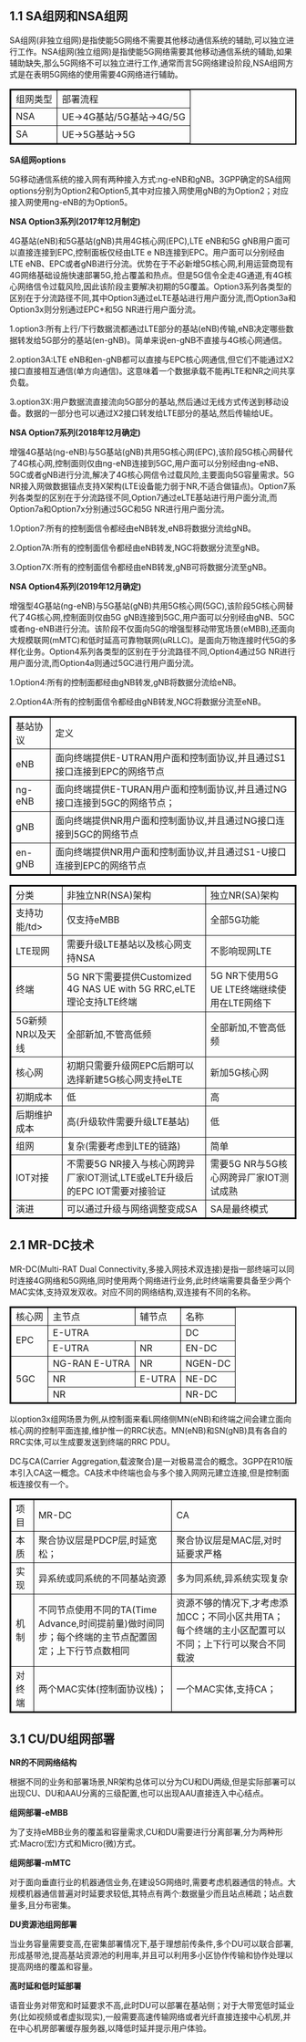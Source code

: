## 1.1 SA组网和NSA组网

SA组网(非独立组网)是指使能5G网络不需要其他移动通信系统的辅助,可以独立进行工作。NSA组网(独立组网)是指使能5G网络需要其他移动通信系统的辅助,如果辅助缺失,那么5G网络不可以独立进行工作,通常而言5G网络建设阶段,NSA组网方式是在表明5G网络的使用需要4G网络进行辅助。



<table border="2" bordercolor="black" width="300" cellspacing="0" cellpadding="5">
    <tr>
        <td>组网类型</td>
        <td>部署流程</td>
    </tr>
    <tr>
        <td>NSA</td>
        <td>UE→4G基站/5G基站→4G/5G</td>
    </tr>
            <td>SA</td>
        <td>UE→5G基站→5G</td>
</table>



**SA组网options**

5G移动通信系统的接入网有两种接入方式:ng-eNB和gNB。3GPP确定的SA组网options分别为Option2和Option5,其中对应接入网使用gNB的为Option2；对应接入网使用ng-eNB的为Option5。



**NSA Option3系列(2017年12月制定)**

4G基站(eNB)和5G基站(gNB)共用4G核心网(EPC),LTE eNB和5G gNB用户面可以直接连接到EPC,控制面板仅经由LTE e NB连接到EPC。用户面可以分别经由LTE eNB、EPC或者gNB进行分流。优势在于不必新增5G核心网,利用运营商现有4G网络基础设施快速部署5G,抢占覆盖和热点。但是5G信令全走4G通道,有4G核心网络信令过载风险,因此该阶段主要解决初期的5G覆盖。Option3系列各类型的区别在于分流路径不同,其中Option3通过eLTE基站进行用户面分流,而Option3a和Option3x则分别通过EPC+和5G NR进行用户面分流。



1.option3:所有上行/下行数据流都通过LTE部分的基站(eNB)传输,eNB决定哪些数据转发给5G部分的基站(en-gNB)。简单来说en-gNB不直接与4G核心网通信。

2.option3A:LTE eNB和en-gNB都可以直接与EPC核心网通信,但它们不能通过X2接口直接相互通信(单方向通信)。这意味着一个数据承载不能再LTE和NR之间共享负载。

3.option3X:用户数据流直接流向5G部分的基站,然后通过无线方式传送到移动设备。数据的一部分也可以通过X2接口转发给LTE部分的基站,然后传输给UE。



**NSA Option7系列(2018年12月确定)**

增强4G基站(ng-eNB)与5G基站(gNB)共用5G核心网(EPC),该阶段5G核心网替代了4G核心网,控制面则仅由ng-eNB连接到5GC,用户面可以分别经由ng-eNB、5GC或者gNB进行分流,解决了4G核心网信令过载风险,主要面向5G容量需求。5G NR接入网做数据锚点支持X架构(LTE设备能力弱于NR,不适合做锚点)。Option7系列各类型的区别在于分流路径不同,Option7通过eLTE基站进行用户面分流,而Option7a和Option7x分别通过5GC和5G NR进行用户面分流。



1.Option7:所有的控制面信令都经由eNB转发,eNB将数据分流给gNB。

2.Option7A:所有的控制面信令都经由eNB转发,NGC将数据分流至gNB。

3.Option7X:所有的控制面信令都经由eNB转发,gNB可将数据分流至gNB。



**NSA Option4系列(2019年12月确定)**

增强型4G基站(ng-eNB)与5G基站(gNB)共用5G核心网(5GC),该阶段5G核心网替代了4G核心网,控制面则仅由5G gNB连接到5GC,用户面可以分别经由gNB、5GC或者ng-eNB进行分流。该阶段不仅面向5G的增强型移动带宽场景(eMBB),还面向大规模联网(mMTC)和低时延高可靠物联网(uRLLC)。是面向万物连接时代5G的多样化业务。Option4系列各类型的区别在于分流路径不同,Option4通过5G NR进行用户面分流,而Option4a则通过5GC进行用户面分流。



1.Option4:所有的控制面都经由gNB转发,gNB将数据分流给eNB。

2.Option4A:所有的控制面信令都经由gNB转发,NGC将数据分流至eNB。



<table border="2" bordercolor="black" width="300" cellspacing="0" cellpadding="5">
    <tr>
        <td>基站协议</td>
        <td>定义</td>
    </tr>
    <tr>
        <td>eNB</td>
        <td>面向终端提供E-UTRAN用户面和控制面协议,并且通过S1接口连接到EPC的网络节点</td>
    </tr>
    <tr>
    <td>ng-eNB</td>
        <td>面向终端提供E-TURAN用户面和控制面协议,并且通过NG接口连接到5GC的网络节点；</td>
    </tr>
    <tr>
    <td>gNB</td>
        <td>面向终端提供NR用户面和控制面协议,并且通过NG接口连接到5GC的网络节点</td>
    </tr>
    <tr>
    <td>en-gNB</td>
        <td>面向终端提供NR用户面和控制面协议,并且通过S1-U接口连接到EPC的网络节点</td>
    </tr>
</table>

<table border="2" bordercolor="black" width="300" cellspacing="0" cellpadding="5">
    <tr>
        <td>分类</td> 
        <td>非独立NR(NSA)架构</td>
        <td>独立NR(SA)架构</td>
    </tr>
    <tr>
        <td>支持功能/td>
        <td>仅支持eMBB</td>
        <td>全部5G功能</td>
    </tr>
    <tr>
    <td>LTE现网</td>
        <td>需要升级LTE基站以及核心网支持NSA</td>
<td>不影响现网LTE</td>
    </tr>
    <tr>
    <td>终端</td>
        <td>5G NR下需要提供Customized 4G NAS UE with 5G RRC,eLTE理论支持LTE终端</td>
       <td>5G NR下使用5G UE LTE终端继续使用在LTE网络下</td>
    </tr>
    <tr>
<td>5G新频NR以及天线</td>
        <td>全部新加,不管高低频</td>
        <td>全部新加,不管高低频</td>
    </tr>
    <tr>
    <td>核心网</td>
        <td>初期只需要升级网EPC后期可以选择新建5G核心网支持eLTE</td>
        <td>新加5G核心网</td>
    </tr>
    <tr>
    <td>初期成本</td>
        <td>低</td>
        <td>高</td>
    </tr>
    <tr>
    <td>后期维护成本</td>
        <td>高(升级软件需要升级LTE基站)</td>
        <td>低</td>
    </tr>
    <tr>
    <td>组网</td>
        <td>复杂(需要考虑到LTE的链路)</td>
        <td>简单</td>
    </tr>
    <tr>
    <td>lOT对接</td>
        <td>不需要5G NR接入与核心网跨异厂家lOT测试,LTE或eLTE升级后的EPC lOT需要对接验证</td>
        <td>需要5G NR与5G核心网跨异厂家lOT测试成熟</td>
    </tr>
    <tr>
    <td>演进</td>
        <td>可以通过升级与网络调整变成SA</td>
        <td>SA是最终模式</td>
    </tr>
</table>





## 2.1 MR-DC技术

MR-DC(Multi-RAT Dual Connectivity,多接入网技术双连接)是指一部终端可以同时连接4G网络和5G网络,同时使用两个网络进行业务,此时终端需要具备至少两个MAC实体,支持双发双收。对应不同的网络结构,双连接有不同的名称。



<table border="2" bordercolor="black" width="300" cellspacing="0" cellpadding="5">
    <tr>
        <td>核心网</td>
        <td>主节点</td>
        <td>辅节点</td>
        <td>名称</td>
    </tr>
    <tr>
        <td rowspan="2">EPC</td>
        <td colspan="2">E-UTRA</td>
        <td>DC</td>
    </tr>
    <tr>
        <td>E-UTRA</td>
        <td>NR</td>
        <td>EN-DC</td>
    </tr>
    <tr>
        <td rowspan="3">5GC</td>
        <td>NG-RAN E-UTRA</td>
        <td>NR</td>
        <td>NGEN-DC</td>
    </tr>
    <tr>
        <td>NR</td>
        <td>E-UTRA</td>
        <td>NE-DC</td>
    </tr>
    <tr>
        <td colspan="2">NR</td>
        <td>NR-DC</td>
    </tr>
</table>

以option3x组网场景为例,从控制面来看L网络侧MN(eNB)和终端之间会建立面向核心网的控制平面连接,维护惟一的RRC状态。MN(eNB)和SN(gNB)具有各自的RRC实体,可以生成要发送到终端的RRC PDU。



DC与CA(Carrier Aggregation,载波聚合)是一对极易混合的概念。3GPP在R10版本引入CA这一概念。CA技术中终端也会与多个接入网网元建立连接,但是控制面板连接仅有一个。



<table border="2" bordercolor="black" width="300" cellspacing="0" cellpadding="5">
    <tr>
    <td>项目</td>
        <td>MR-DC</td>
        <td>CA</td>
    </tr>
    <tr>
    <td>本质</td>
        <td>聚合协议层是PDCP层,时延宽松；</td>
        <td>聚合协议层是MAC层,对时延要求严格</td>
    </tr>
    <tr>
    <td>实现</td>
        <td>异系统或同系统的不同基站资源</td>
        <td>多为同系统,异系统实现复杂</td>
    </tr>
    <tr>
<td>机制</td>
        <td>不同节点使用不同的TA(Time Advance,时间提前量)做时间同步；每个终端的主节点配置固定；上下行节点数相同</td>
        <td>资源不够的情况下,才考虑添加CC；不同小区共用TA；每个终端的主小区配置可以不同；上下行可以聚合不同载波</td>
    </tr>
    <tr>
    <td>对终端</td>
        <td>两个MAC实体(控制面协议栈)；</td>
        <td>一个MAC实体,支持CA；</td>
    </tr>
</table>



## 3.1 CU/DU组网部署

**NR的不同网络结构**

根据不同的业务和部署场景,NR架构总体可以分为CU和DU两级,但是实际部署可以出现CU、DU和AAU分离的三级配置,也可以出现AAU直接连入中心结点。



**组网部署-eMBB**

为了支持eMBB业务的覆盖和容量需求,CU和DU需要进行分离部署,分为两种形式:Macro(宏)方式和Micro(微)方式。



**组网部署-mMTC**

对于面向垂直行业的机器通信业务,在建设5G网络时,需要考虑机器通信的特点。大规模机器通信普遍对时延要求较低,其特点有两个:数据量少而且站点稀疏；站点数量多,且分布密集。



**DU资源池组网部署**

当业务容量需要变高,在密集部署情况下,基于理想前传条件,多个DU可以联合部署,形成基带池,提高基站资源池的利用率,并且可以利用多小区协作传输和协作处理以提高网络的覆盖和容量。



**高时延和低时延部署**

语音业务对带宽和时延要求不高,此时DU可以部署在基站侧；对于大带宽低时延业务(比如视频或者虚拟现实),一般需要高速传输网络或者光纤直接连接中心机房,并在中心机房部署缓存服务器,以降低时延并提示用户体验。
